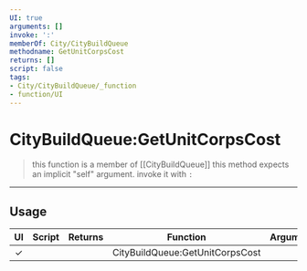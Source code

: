 ```yaml
---
UI: true
arguments: []
invoke: ':'
memberOf: City/CityBuildQueue
methodname: GetUnitCorpsCost
returns: []
script: false
tags:
- City/CityBuildQueue/_function
- function/UI
---
```

# CityBuildQueue:GetUnitCorpsCost
> this function is a member of [[CityBuildQueue]]
> this method expects an implicit "self" argument. invoke it with `:`
-----
## Usage
|  UI | Script | Returns | Function | Arguments |
|:---:|:------:|-------:|:--------:|:---------|
|✓| ||CityBuildQueue:GetUnitCorpsCost||
